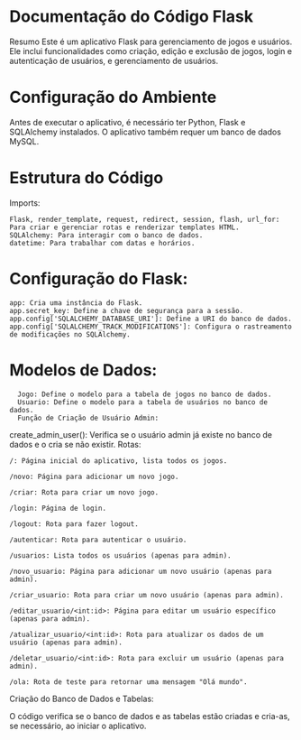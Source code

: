 # Documentação do Código Flask
Resumo
Este é um aplicativo Flask para gerenciamento de jogos e usuários. Ele inclui funcionalidades como criação, edição e exclusão de jogos, login e autenticação de usuários, e gerenciamento de usuários.

# Configuração do Ambiente
Antes de executar o aplicativo, é necessário ter Python, Flask e SQLAlchemy instalados. O aplicativo também requer um banco de dados MySQL.

# Estrutura do Código
Imports:

    Flask, render_template, request, redirect, session, flash, url_for: Para criar e gerenciar rotas e renderizar templates HTML.
    SQLAlchemy: Para interagir com o banco de dados.
    datetime: Para trabalhar com datas e horários.
# Configuração do Flask:

    app: Cria uma instância do Flask.
    app.secret_key: Define a chave de segurança para a sessão.
    app.config['SQLALCHEMY_DATABASE_URI']: Define a URI do banco de dados.
    app.config['SQLALCHEMY_TRACK_MODIFICATIONS']: Configura o rastreamento de modificações no SQLAlchemy.
# Modelos de Dados:

      Jogo: Define o modelo para a tabela de jogos no banco de dados.
      Usuario: Define o modelo para a tabela de usuários no banco de dados.
      Função de Criação de Usuário Admin:

create_admin_user(): Verifica se o usuário admin já existe no banco de dados e o cria se não existir.
Rotas:

    /: Página inicial do aplicativo, lista todos os jogos.
    
    /novo: Página para adicionar um novo jogo.
    
    /criar: Rota para criar um novo jogo.
    
    /login: Página de login.
    
    /logout: Rota para fazer logout.
    
    /autenticar: Rota para autenticar o usuário.
    
    /usuarios: Lista todos os usuários (apenas para admin).
    
    /novo_usuario: Página para adicionar um novo usuário (apenas para admin).
    
    /criar_usuario: Rota para criar um novo usuário (apenas para admin).
    
    /editar_usuario/<int:id>: Página para editar um usuário específico (apenas para admin).
    
    /atualizar_usuario/<int:id>: Rota para atualizar os dados de um usuário (apenas para admin).
    
    /deletar_usuario/<int:id>: Rota para excluir um usuário (apenas para admin).
    
    /ola: Rota de teste para retornar uma mensagem "Olá mundo".

Criação do Banco de Dados e Tabelas:

O código verifica se o banco de dados e as tabelas estão criadas e cria-as, se necessário, ao iniciar o aplicativo.
